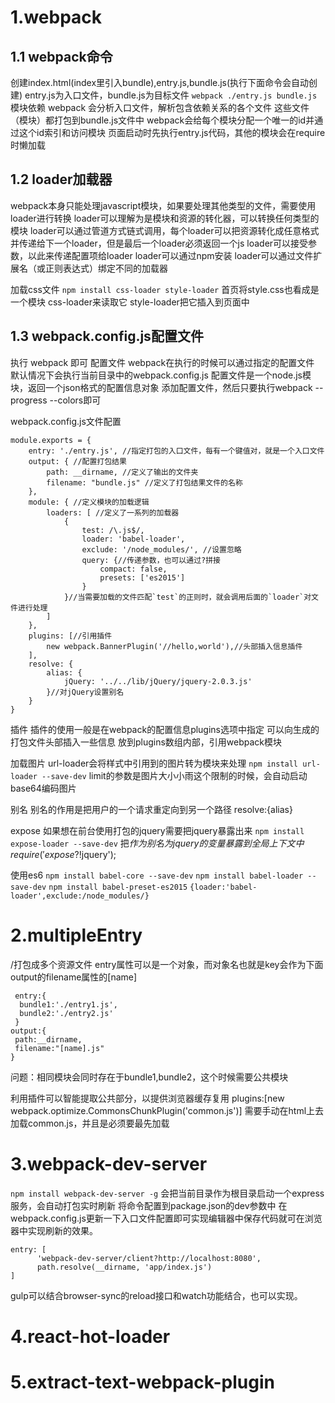 # 1.webpack
## 1.1 webpack命令
创建index.html(index里引入bundle),entry.js,bundle.js(执行下面命令会自动创建)
entry.js为入口文件，bundle.js为目标文件
`webpack ./entry.js bundle.js`
模块依赖
webpack 会分析入口文件，解析包含依赖关系的各个文件
这些文件（模块）都打包到bundle.js文件中
webpack会给每个模块分配一个唯一的id并通过这个id索引和访问模块
页面启动时先执行entry.js代码，其他的模块会在require时懒加载

## 1.2 loader加载器
webpack本身只能处理javascript模块，如果要处理其他类型的文件，需要使用loader进行转换
loader可以理解为是模块和资源的转化器，可以转换任何类型的模块
loader可以通过管道方式链式调用，每个loader可以把资源转化成任意格式并传递给下一个loader，但是最后一个loader必须返回一个js
loader可以接受参数，以此来传递配置项给loader
loader可以通过npm安装
loader可以通过文件扩展名（或正则表达式）绑定不同的加载器

加载css文件
`npm install css-loader style-loader`
首页将style.css也看成是一个模块
css-loader来读取它
style-loader把它插入到页面中

## 1.3 webpack.config.js配置文件
执行 webpack 即可
配置文件
webpack在执行的时候可以通过指定的配置文件
默认情况下会执行当前目录中的webpack.config.js
配置文件是一个node.js模块，返回一个json格式的配置信息对象
添加配置文件，然后只要执行webpack --progress --colors即可

webpack.config.js文件配置

```
module.exports = {
    entry: './entry.js', //指定打包的入口文件，每有一个键值对，就是一个入口文件
    output: { //配置打包结果
        path: __dirname, //定义了输出的文件夹
        filename: "bundle.js" //定义了打包结果文件的名称
    },
    module: { //定义模块的加载逻辑
        loaders: [ //定义了一系列的加载器
            {
                test: /\.js$/,
                loader: 'babel-loader',
                exclude: '/node_modules/', //设置忽略
                query: {//传递参数，也可以通过?拼接
                    compact: false,
                    presets: ['es2015']
                }
            }//当需要加载的文件匹配`test`的正则时，就会调用后面的`loader`对文件进行处理
        ]
    },
    plugins: [//引用插件
        new webpack.BannerPlugin('//hello,world'),//头部插入信息插件
    ],
    resolve: {
        alias: {
            jQuery: '../../lib/jQuery/jquery-2.0.3.js'
        }//对jQuery设置别名
    }
}
```


插件
插件的使用一般是在webpack的配置信息plugins选项中指定 可以向生成的打包文件头部插入一些信息
放到plugins数组内部，引用webpack模块

加载图片
url-loader会将样式中引用到的图片转为模块来处理
`npm install url-loader --save-dev`
limit的参数是图片大小小雨这个限制的时候，会自动启动base64编码图片

别名
别名的作用是把用户的一个请求重定向到另一个路径
resolve:{alias}

expose
如果想在前台使用打包的jquery需要把jquery暴露出来
`npm install expose-loader --save-dev`
把$作为别名为jquery的变量暴露到全局上下文中
require('expose?$!jquery');

使用es6
`npm install babel-core --save-dev`
`npm install babel-loader --save-dev`
`npm install babel-preset-es2015`
`{loader:'babel-loader',exclude:/node_modules/}`
# 2.multipleEntry
/打包成多个资源文件
entry属性可以是一个对象，而对象名也就是key会作为下面output的filename属性的[name]

```
 entry:{
  bundle1:'./entry1.js',
  bundle2:'./entry2.js'
 }
output:{
 path:__dirname,
 filename:"[name].js"
}
```

问题：相同模块会同时存在于bundle1,bundle2，这个时候需要公共模块

利用插件可以智能提取公共部分，以提供浏览器缓存复用
plugins:[new webpack.optimize.CommonsChunkPlugin('common.js')]
需要手动在html上去加载common.js，并且是必须要最先加载

# 3.webpack-dev-server
`npm install webpack-dev-server -g`
会把当前目录作为根目录启动一个express服务，会自动打包实时刷新
将命令配置到package.json的dev参数中
在webpack.config.js更新一下入口文件配置即可实现编辑器中保存代码就可在浏览器中实现刷新的效果。

```
entry: [
      'webpack-dev-server/client?http://localhost:8080',
      path.resolve(__dirname, 'app/index.js')
]
```

gulp可以结合browser-sync的reload接口和watch功能结合，也可以实现。

# 4.react-hot-loader

# 5.extract-text-webpack-plugin